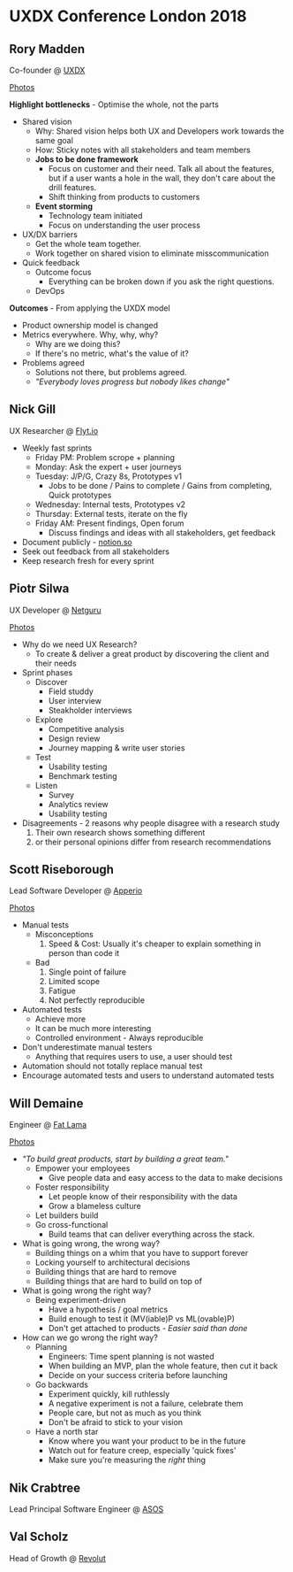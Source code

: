 # UXDX Conference London 2018

## Rory Madden
Co-founder @ [UXDX](https://uxdxconf.com/)

[Photos](./photos/rory-madden)

**Highlight bottlenecks** - Optimise the whole, not the parts
- Shared vision
    - Why: Shared vision helps both UX and Developers work towards the same goal
    - How: Sticky notes with all stakeholders and team members
    - **Jobs to be done framework**
        - Focus on customer and their need. Talk all about the features, but if a user wants a hole in the wall, they don't care about the drill features.
        - Shift thinking from products to customers
    - **Event storming**
        - Technology team initiated
        - Focus on understanding the user process
- UX/DX barriers
    - Get the whole team together.
    - Work together on shared vision to eliminate misscommunication
- Quick feedback
    - Outcome focus
        - Everything can be broken down if you ask the right questions.
    - DevOps

**Outcomes** - From applying the UXDX model
- Product ownership model is changed
- Metrics everywhere. Why, why, why?
    - Why are we doing this?
    - If there's no metric, what's the value of it?
- Problems agreed
    - Solutions not there, but problems agreed.
    - *"Everybody loves progress but nobody likes change"*

## Nick Gill
UX Researcher @ [Flyt.io](https://flyt.io/)

- Weekly fast sprints
    - Friday PM: Problem scrope + planning
    - Monday: Ask the expert + user journeys
    - Tuesday: J/P/G, Crazy 8s, Prototypes v1
        - Jobs to be done / Pains to complete / Gains from completing, Quick prototypes
    - Wednesday: Internal tests, Prototypes v2
    - Thursday: External tests, iterate on the fly
    - Friday AM: Present findings, Open forum
        - Discuss findings and ideas with all stakeholders, get feedback
- Document publicly - [notion.so](https://notion.so)
- Seek out feedback from all stakeholders
- Keep research fresh for every sprint

## Piotr Silwa
UX Developer @ [Netguru](https://www.netguru.co/)

[Photos](./photos/piotr-silwa)

- Why do we need UX Research?
    - To create & deliver a great product by discovering the client and their needs
- Sprint phases
    - Discover
        - Field studdy
        - User interview
        - Steakholder interviews
    - Explore
        - Competitive analysis
        - Design review
        - Journey mapping & write user stories
    - Test
        - Usability testing
        - Benchmark testing
    - Listen
        - Survey
        - Analytics review
        - Usability testing
- Disagreements - 2 reasons why people disagree with a research study
    1. Their own research shows something different
    2. or their personal opinions differ from research recommendations

## Scott Riseborough
Lead Software Developer @ [Apperio](https://www.apperio.com/)

[Photos](./photos/scott-riseborough)

- Manual tests
    - Misconceptions
        1. Speed & Cost: Usually it's cheaper to explain something in person than code it
    - Bad
        1. Single point of failure
        2. Limited scope
        3. Fatigue
        4. Not perfectly reproducible
- Automated tests
    - Achieve more
    - It can be much more interesting
    - Controlled environment - Always reproducible
- Don't underestimate manual testers
    - Anything that requires users to use, a user should test
- Automation should not totally replace manual test
- Encourage automated tests and users to understand automated tests

## Will Demaine
Engineer @ [Fat Lama](https://fatlama.com/)

[Photos](./photos/will-demaine)

- *"To build great products, start by building a great team."*
    - Empower your employees
        - Give people data and easy access to the data to make decisions
    - Foster responsibility
        - Let people know of their responsibility with the data
        - Grow a blameless culture
    - Let builders build
    - Go cross-functional
        - Build teams that can deliver everything across the stack.
- What is going wrong, the wrong way?
    - Building things on a whim that you have to support forever
    - Locking yourself to architectural decisions
    - Building things that are hard to remove
    - Building things that are hard to build on top of
- What is going wrong the right way?
    - Being experiment-driven
        - Have a hypothesis / goal metrics
        - Build enough to test it (MV(iable)P vs ML(ovable)P)
        - Don't get attached to products *- Easier said than done*
- How can we go wrong the right way?
    - Planning
        - Engineers: Time spent planning is not wasted
        - When building an MVP, plan the whole feature, then cut it back
        - Decide on your success criteria before launching
    - Go backwards
        - Experiment quickly, kill ruthlessly
        - A negative experiment is not a failure, celebrate them
        - People care, but not as much as you think
        - Don't be afraid to stick to your vision
    - Have a north star
        - Know where you want your product to be in the future
        - Watch out for feature creep, especially 'quick fixes'
        - Make sure you're measuring the *right* thing

## Nik Crabtree
Lead Principal Software Engineer @ [ASOS](http://www.asos.com/)

## Val Scholz
Head of Growth @ [Revolut](https://www.revolut.com/)
